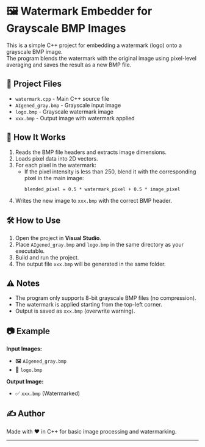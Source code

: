# 🖼️ Watermark Embedder for Grayscale BMP Images

This is a simple C++ project for embedding a watermark (logo) onto a grayscale BMP image.  
The program blends the watermark with the original image using pixel-level averaging and saves the result as a new BMP file.

## 📁 Project Files

- `watermark.cpp` - Main C++ source file
- `AIgened_gray.bmp` - Grayscale input image
- `logo.bmp` - Grayscale watermark image
- `xxx.bmp` - Output image with watermark applied

## 🧠 How It Works

1. Reads the BMP file headers and extracts image dimensions.
2. Loads pixel data into 2D vectors.
3. For each pixel in the watermark:
   - If the pixel intensity is less than 250, blend it with the corresponding pixel in the main image:
     ```
     blended_pixel = 0.5 * watermark_pixel + 0.5 * image_pixel
     ```
4. Writes the new image to `xxx.bmp` with the correct BMP header.

## 🛠️ How to Use

1. Open the project in **Visual Studio**.
2. Place `AIgened_gray.bmp` and `logo.bmp` in the same directory as your executable.
3. Build and run the project.
4. The output file `xxx.bmp` will be generated in the same folder.

## ⚠️ Notes

- The program only supports 8-bit grayscale BMP files (no compression).
- The watermark is applied starting from the top-left corner.
- Output is saved as `xxx.bmp` (overwrite warning).

## 📷 Example

**Input Images:**

- 🖼️ `AIgened_gray.bmp`
- 🔖 `logo.bmp`

**Output Image:**

- ✅ `xxx.bmp` (Watermarked)

## ✍️ Author

Made with ❤️ in C++ for basic image processing and watermarking.

---

